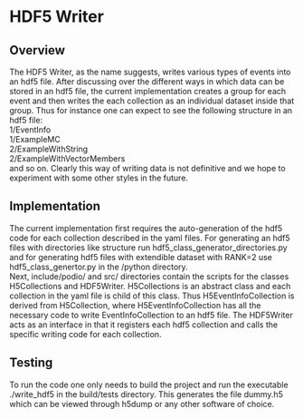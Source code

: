 # HDF5 Writer
## Overview
The HDF5 Writer, as the name suggests, writes various types of events into an hdf5 file. After discussing over the different ways in which data can be stored in an hdf5 file, the current implementation creates a group for each event and then writes the each collection as an individual dataset inside that group. Thus for instance one can expect to see the following structure in an hdf5 file:  
1/EventInfo  
1/ExampleMC  
2/ExampleWithString  
2/ExampleWithVectorMembers  
and so on. Clearly this way of writing data is not definitive and we hope to experiment with some other styles in the future. 
## Implementation
The current implementation first requires the auto-generation of the hdf5 code for each collection described in the yaml files. For generating an hdf5 files with directories like structure run hdf5_class_generator_directories.py and for generating hdf5 files with extendible dataset with RANK=2 use hdf5_class_genertor.py in the /python directory.  
Next, include/podio/ and src/ directories contain the scripts for the classes H5Collections and HDF5Writer. H5Collections is an abstract class and each collection in the yaml file is child of this class. Thus H5EventInfoCollection is derived from H5Collection, where H5EventInfoCollection has all the necessary code to write EventInfoCollection to an hdf5 file. The HDF5Writer acts as an interface in that it registers each hdf5 collection and calls the specific writing code for each collection.   
## Testing
To run the code one only needs to build the project and run the executable ./write_hdf5 in the build/tests directory. This generates the file dummy.h5 which can be viewed through h5dump or any other software of choice. 

